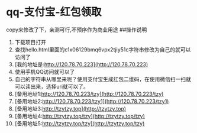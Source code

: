 # qq-支付宝-红包领取
copy来修改了下，亲测可行,不预序作为商业用途
##操作说明
1.  下载项目打开
2.  查找hello.html里面的c1x06129bmq6vpx2tjiy51c字符串修改为自己的就可以访问了
3.  [我的地址是:http://120.78.70.223](http://120.78.70.223)
4.  使用手机QQ访问就可以了
5.  自己的字符串从哪里来呢？使用支付宝生成红包二维码，在使用微信扫一扫就可以读出来，选择uri就可以了。
6.  [备用地址1:http://120.78.70.223/tzy](http://120.78.70.223/tzy)  
7.  [备用地址2:http://120.78.70.223/tzy1](http://120.78.70.223/tzy1)
8.  [备用地址3:http://tzytzy.top](http://tzytzy.top)
9.  [备用地址4:http://tzytzy.top/tzy](http://tzytzy.top/tzy)   
10. [备用地址5:http://tzytzy.top/tzy](http://tzytzy.top/tzy)   

